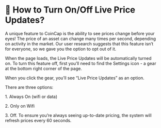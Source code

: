 # 🔘 How to Turn On/Off Live Price Updates?

A unique feature to CoinCap is the ability to see prices change before your eyes! The price of an asset can change many times per second, depending on activity in the market. Our user research suggests that this feature isn’t for everyone, so we gave you the option to opt out of it.&#x20;

When the page loads, the Live Price Updates will be automatically turned on. To turn this feature off, first you’ll need to find the Settings icon - a gear at the bottom right corner of the page.&#x20;

When you click the gear, you’ll see “Live Price Updates” as an option.&#x20;

There are three options:&#x20;

1\. Always On (wifi or data)&#x20;

2\. Only on Wifi&#x20;

3\. Off. To ensure you’re always seeing up-to-date pricing, the system will refresh prices every 60 seconds.
